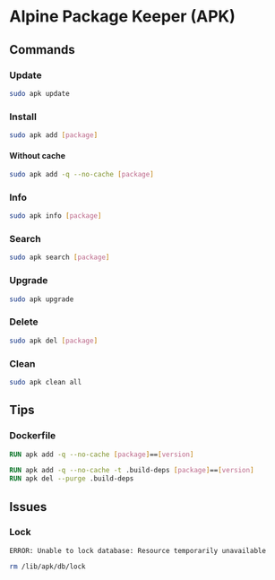 # Alpine Package Keeper (APK)

## Commands

### Update

```sh
sudo apk update
```

### Install

```sh
sudo apk add [package]
```

#### Without cache

```sh
sudo apk add -q --no-cache [package]
```

### Info

```sh
sudo apk info [package]
```

### Search

```sh
sudo apk search [package]
```

### Upgrade

```sh
sudo apk upgrade
```

### Delete

```sh
sudo apk del [package]
```

### Clean

```sh
sudo apk clean all
```

## Tips

### Dockerfile

```Dockerfile
RUN apk add -q --no-cache [package]==[version]
```

```Dockerfile
RUN apk add -q --no-cache -t .build-deps [package]==[version]
RUN apk del --purge .build-deps
```

## Issues

### Lock

```log
ERROR: Unable to lock database: Resource temporarily unavailable
```

```sh
rm /lib/apk/db/lock
```
